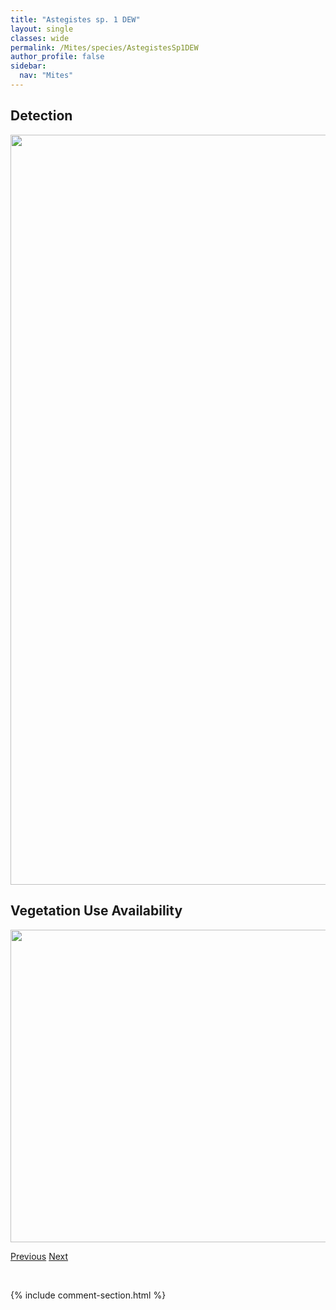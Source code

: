```yaml
---
title: "Astegistes sp. 1 DEW"
layout: single
classes: wide
permalink: /Mites/species/AstegistesSp1DEW
author_profile: false
sidebar:
  nav: "Mites"
---
```


<h2>Detection</h2>

<a href="https://drive.google.com/uc?export=view&id=1aMcxreYxbSSOtYMiK0G8Te2YrUHdWgOO">
<img src="https://drive.google.com/uc?export=view&id=1aMcxreYxbSSOtYMiK0G8Te2YrUHdWgOO" height = "1200" width = "800">
</a>


<h2>Vegetation Use Availability</h2>

<a href="https://drive.google.com/uc?export=view&id=1bYFzDlEkBn4c-20LIu9BLdNCdMCMO258">
<img src="https://drive.google.com/uc?export=view&id=1bYFzDlEkBn4c-20LIu9BLdNCdMCMO258" height = "500" width = "1000">
</a>


<a href="/DevelopmentWebsite/Mites/species/AnachipteriaSp1DEW" class="pagination--pager" title="Anachipteria sp. 1 DEW">Previous</a> <a href="/DevelopmentWebsite/Mites/species/AtropacarusStriculus" class="pagination--pager" title="Atropacarus striculus">Next</a>

<p>&nbsp;</p>

{% include comment-section.html %}
